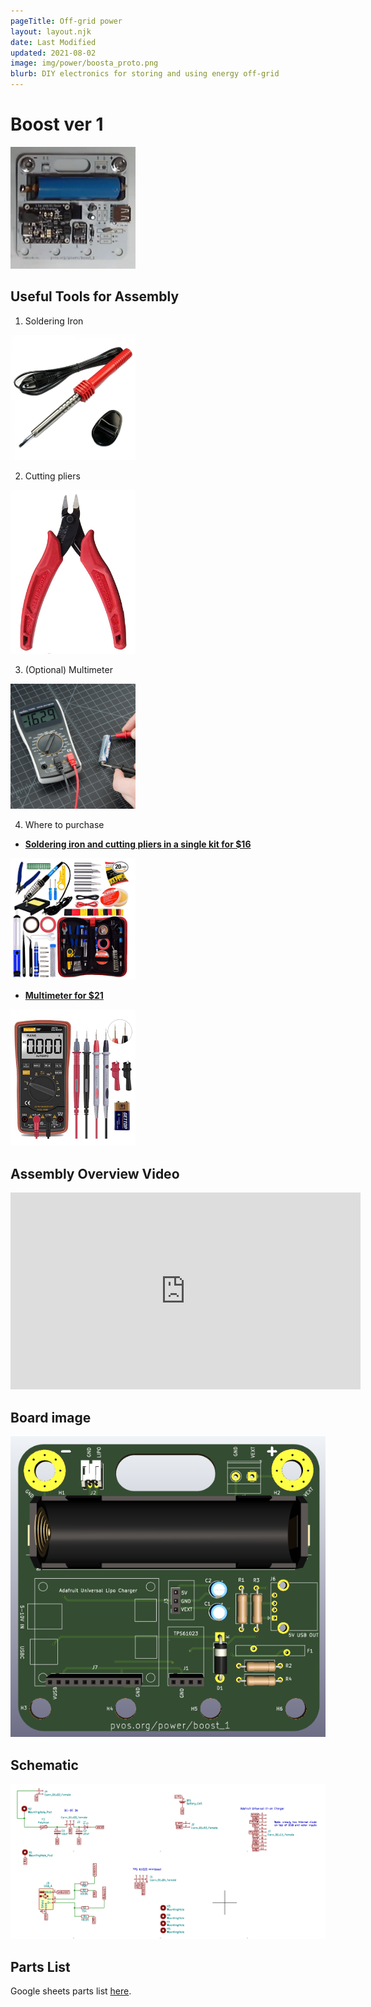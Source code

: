 ```yaml
---
pageTitle: Off-grid power
layout: layout.njk
date: Last Modified
updated: 2021-08-02
image: img/power/boosta_proto.png
blurb: DIY electronics for storing and using energy off-grid
---
```


# Boost ver 1

<img src="/img/boost/boostv1.png" width=200px>

## Useful Tools for Assembly 

1. Soldering Iron

<img src="/img/boost/soldering_iron.jpg" width=200px>

2. Cutting pliers

<img src="/img/boost/pliers.png" width=200px>

3. (Optional) Multimeter

<img src="/img/boost/multimeter_sparkfun.jpg" width=200px>

4. Where to purchase 

- [**Soldering iron and cutting pliers in a single kit for $16**](https://www.amazon.com/Soldering-Iron-Kit-Temperature-Desoldering/dp/B07S61WT16/ref=psdc_3207126011_t1_B07PDK3MX1)

<a href="https://www.amazon.com/Soldering-Iron-Kit-Temperature-Desoldering/dp/B07S61WT16/ref=psdc_3207126011_t1_B07PDK3MX1"><img src="/img/boost/soldering_kit.png" width=200px></a>

- [**Multimeter for $21**](https://www.amazon.com/Soldering-Iron-Kit-Temperature-Desoldering/dp/B07S61WT16/ref=psdc_3207126011_t1_B07PDK3MX1) 

<a href="https://www.amazon.com/Soldering-Iron-Kit-Temperature-Desoldering/dp/B07S61WT16/ref=psdc_3207126011_t1_B07PDK3MX1"><img src="/img/boost/multimeter.png" width=200px></a>

## Assembly Overview Video

<iframe width="560" height="315" src="https://www.youtube.com/embed/AXWXSolYAI8" title="YouTube video player" frameborder="0" allow="accelerometer; autoplay; clipboard-write; encrypted-media; gyroscope; picture-in-picture" allowfullscreen></iframe>

## Board image

![](/img/boost/board.png)

## Schematic

[![](/img/boost/schematic.png)](/img/boost/boosta.pdf)


## Parts List

Google sheets parts list [here](https://docs.google.com/spreadsheets/d/1SSv-qiHzVkntU7v8pnGAcpxlCwBbYCUFDfs7P6XYWlM/edit?usp=sharing).




